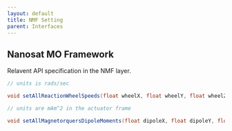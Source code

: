 ```yaml
---
layout: default
title: NMF Setting
parent: Interfaces
---
```



## Nanosat MO Framework



Relavent API specification in the NMF layer.




```java
// units is rads/sec

void setAllReactionWheelSpeeds(float wheelX, float wheelY, float wheelZ, float wheelU, float wheelV, float wheelW);
```


```java
// units are mAm^2 in the actuator frame

void setAllMagnetorquersDipoleMoments(float dipoleX, float dipoleY, float dipoleZ);
```